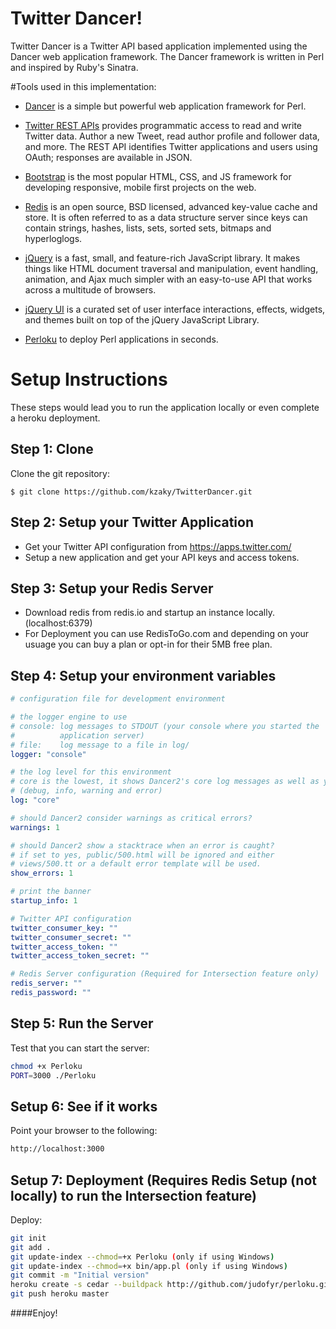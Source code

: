 Twitter Dancer!
=======

Twitter Dancer is a Twitter API based application implemented using the Dancer web application framework. The Dancer framework is written in Perl and inspired by Ruby's Sinatra.


#Tools used in this implementation:

* [Dancer] is a simple but powerful web application framework for Perl.

* [Twitter REST APIs] provides programmatic access to read and write Twitter data. Author a new Tweet, read author profile and follower data, and more. The REST API identifies Twitter applications and users using OAuth; responses are available in JSON.

* [Bootstrap] is the most popular HTML, CSS, and JS framework for developing responsive, mobile first projects on the web.

* [Redis] is an open source, BSD licensed, advanced key-value cache and store. It is often referred to as a data structure server since keys can contain strings, hashes, lists, sets, sorted sets, bitmaps and hyperloglogs.

* [jQuery] is a fast, small, and feature-rich JavaScript library. It makes things like HTML document traversal and manipulation, event handling, animation, and Ajax much simpler with an easy-to-use API that works across a multitude of browsers.

* [jQuery UI] is a curated set of user interface interactions, effects, widgets, and themes built on top of the jQuery JavaScript Library.

* [Perloku] to deploy Perl applications in seconds. 

# Setup Instructions 
These steps would lead you to run the application locally or even complete a  heroku deployment.

## Step 1: Clone

Clone the git repository:

```git
$ git clone https://github.com/kzaky/TwitterDancer.git

```

## Step 2: Setup your Twitter Application

* Get your Twitter API configuration from https://apps.twitter.com/
* Setup a new application and get your API keys and access tokens.

## Step 3: Setup your Redis Server

* Download redis from redis.io and startup an instance locally. (localhost:6379)
* For Deployment you can use RedisToGo.com and depending on your usuage you can buy a plan or opt-in for their 5MB free plan.


## Step 4: Setup your environment variables

```yaml
# configuration file for development environment

# the logger engine to use
# console: log messages to STDOUT (your console where you started the
#          application server)
# file:    log message to a file in log/
logger: "console"

# the log level for this environment
# core is the lowest, it shows Dancer2's core log messages as well as yours
# (debug, info, warning and error)
log: "core"

# should Dancer2 consider warnings as critical errors?
warnings: 1

# should Dancer2 show a stacktrace when an error is caught?
# if set to yes, public/500.html will be ignored and either
# views/500.tt or a default error template will be used.
show_errors: 1

# print the banner
startup_info: 1

# Twitter API configuration
twitter_consumer_key: ""
twitter_consumer_secret: ""
twitter_access_token: ""
twitter_access_token_secret: ""

# Redis Server configuration (Required for Intersection feature only)
redis_server: ""
redis_password: ""
```

## Step 5: Run the Server

Test that you can start the server:

```sh
chmod +x Perloku
PORT=3000 ./Perloku
```

## Setup 6: See if it works

Point your browser to the following:

```sh
http://localhost:3000
```
## Setup 7: Deployment (Requires Redis Setup (not locally) to run the Intersection feature)

Deploy:

```sh
git init
git add .
git update-index --chmod=+x Perloku (only if using Windows)
git update-index --chmod=+x bin/app.pl (only if using Windows)
git commit -m "Initial version"
heroku create -s cedar --buildpack http://github.com/judofyr/perloku.git
git push heroku master
```

####Enjoy!

[jQuery]:http://jquery.com
[Perloku]:http://github.com/judofyr/perloku.git
[Bootstrap]:http://getbootstrap.com/
[Redis]:http://redis.io/
[jQuery UI]:http://jqueryui.com/
[Twitter REST APIs]:https://dev.twitter.com/overview/documentation
[Dancer]:http://perldancer.org/